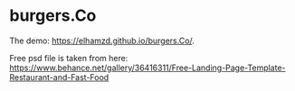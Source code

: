 # burgers.Co

The demo:
https://elhamzd.github.io/burgers.Co/.

Free psd file is taken from here:
https://www.behance.net/gallery/36416311/Free-Landing-Page-Template-Restaurant-and-Fast-Food
